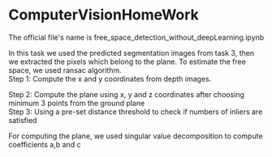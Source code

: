 # ComputerVisionHomeWork

The official file's name is free_space_detection_without_deepLearning.ipynb


In this task we used the predicted segmentation images from task 3, then we extracted the pixels which belong to the plane.
To estimate the free space, we used ransac algorithm.            
Step 1: Compute the x and y coordinates from depth images.

Step 2: Compute the plane using x, y and z coordinates after choosing minimum 3 points from the ground plane    
Step 3: Using a pre-set distance threshold to check if numbers of inliers are satisfied     

For computing the plane, we used singular value decomposition to compute coefficients a,b and c
